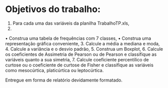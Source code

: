# Objetivos do trabalho:

1. Para cada uma das variáveis da planilha TrabalhoTP.xls,
2. 
• Construa uma tabela de frequências com 7 classes,
• Construa uma representação gráfica conveniente,
3. Calcule a média a mediana e moda,
4. Calcule a variância e o desvio padrão,
5. Construa um Boxplot,
6. Calcule os coeficientes de Assimetria de Pearson ou de Pearson e
classifique as variáveis quanto a sua simetria,
7. Calcule coeficiente percentílico de curtose ou o coeficiente de curtose de
Fisher e classifique as variáveis como mesocúrtica, platicúrtica ou
leptocúrtica.

Entregue em forma de relatório devidamente formatado.

